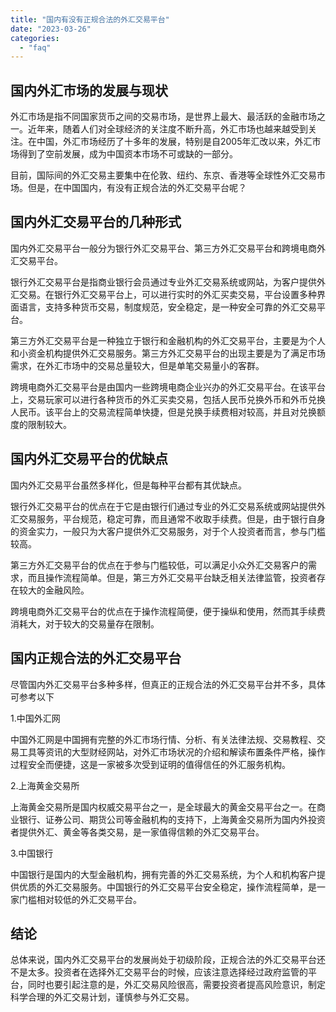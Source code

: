 ```yaml
---
title: "国内有没有正规合法的外汇交易平台"
date: "2023-03-26"
categories: 
  - "faq"
---
```


## 国内外汇市场的发展与现状

外汇市场是指不同国家货币之间的交易市场，是世界上最大、最活跃的金融市场之一。近年来，随着人们对全球经济的关注度不断升高，外汇市场也越来越受到关注。在中国，外汇市场经历了十多年的发展，特别是自2005年汇改以来，外汇市场得到了空前发展，成为中国资本市场不可或缺的一部分。

目前，国际间的外汇交易主要集中在伦敦、纽约、东京、香港等全球性外汇交易市场。但是，在中国国内，有没有正规合法的外汇交易平台呢？

## 国内外汇交易平台的几种形式

国内外汇交易平台一般分为银行外汇交易平台、第三方外汇交易平台和跨境电商外汇交易平台。

银行外汇交易平台是指商业银行会员通过专业外汇交易系统或网站，为客户提供外汇交易。在银行外汇交易平台上，可以进行实时的外汇买卖交易，平台设置多种界面语言，支持多种货币交易，制度规范，安全稳定，是一种安全可靠的外汇交易平台。

第三方外汇交易平台是一种独立于银行和金融机构的外汇交易平台，主要是为个人和小资金机构提供外汇交易服务。第三方外汇交易平台的出现主要是为了满足市场需求，在外汇市场中的交易总量较大，但是单笔交易量小的客群。

跨境电商外汇交易平台是由国内一些跨境电商企业兴办的外汇交易平台。在该平台上，交易玩家可以进行各种货币的外汇买卖交易，包括人民币兑换外币和外币兑换人民币。该平台上的交易流程简单快捷，但是兑换手续费相对较高，并且对兑换额度的限制较大。

## 国内外汇交易平台的优缺点

国内外汇交易平台虽然多样化，但是每种平台都有其优缺点。

银行外汇交易平台的优点在于它是由银行们通过专业的外汇交易系统或网站提供外汇交易服务，平台规范，稳定可靠，而且通常不收取手续费。但是，由于银行自身的资金实力，一般只为大客户提供外汇交易服务，对于个人投资者而言，参与门槛较高。

第三方外汇交易平台的优点在于参与门槛较低，可以满足小众外汇交易客户的需求，而且操作流程简单。但是，第三方外汇交易平台缺乏相关法律监管，投资者存在较大的金融风险。

跨境电商外汇交易平台的优点在于操作流程简便，便于操纵和使用，然而其手续费消耗大，对于较大的交易量存在限制。

## 国内正规合法的外汇交易平台

尽管国内外汇交易平台多种多样，但真正的正规合法的外汇交易平台并不多，具体可参考以下

1.中国外汇网

中国外汇网是中国拥有完整的外汇市场行情、分析、有关法律法规、交易教程、交易工具等资讯的大型财经网站，对外汇市场状况的介绍和解读布置条件严格，操作过程安全而便捷，这是一家被多次受到证明的值得信任的外汇服务机构。

2.上海黄金交易所

上海黄金交易所是国内权威交易平台之一，是全球最大的黄金交易平台之一。在商业银行、证券公司、期货公司等金融机构的支持下，上海黄金交易所为国内外投资者提供外汇、黄金等各类交易，是一家值得信赖的外汇交易平台。

3.中国银行

中国银行是国内的大型金融机构，拥有完善的外汇交易系统，为个人和机构客户提供优质的外汇交易服务。中国银行的外汇交易平台安全稳定，操作流程简单，是一家门槛相对较低的外汇交易平台。

## 结论

总体来说，国内外汇交易平台的发展尚处于初级阶段，正规合法的外汇交易平台还不是太多。投资者在选择外汇交易平台的时候，应该注意选择经过政府监管的平台，同时也要引起注意的是，外汇交易风险很高，需要投资者提高风险意识，制定科学合理的外汇交易计划，谨慎参与外汇交易。
